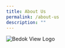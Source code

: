 ```yaml
---
title: About Us
permalink: /about-us
description: ""
---
```

![Bedok View Logo ](/images/About%20Us.jpg)